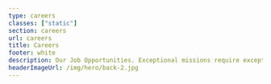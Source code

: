 ```yaml
---
type: careers
classes: ["static"]
section: careers
url: careers
title: Careers
footer: white
description: Our Job Opportunities. Exceptional missions require exceptional people
headerImageUrl: /img/hero/back-2.jpg
---
```

